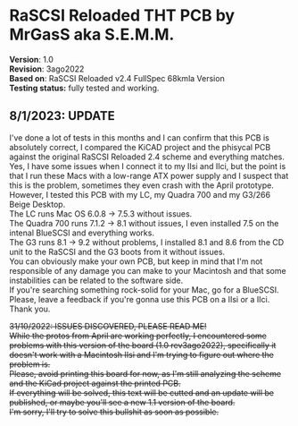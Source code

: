 # **RaSCSI Reloaded THT PCB by MrGasS aka S.E.M.M.**  
  
**Version**: 1.0  
**Revision**: 3ago2022  
**Based on**: RaSCSI Reloaded v2.4 FullSpec 68kmla Version  
**Testing status:** fully tested and working.

## 8/1/2023: UPDATE  
I've done a lot of tests in this months and I can confirm that this PCB is absolutely correct, I compared the KiCAD project and the phisycal PCB against the original RaSCSI Reloaded 2.4 scheme and everything matches.  
Yes, I have some issues when I connect it to my IIsi and IIci, but the point is that I run these Macs with a low-range ATX power supply and I suspect that this is the problem, sometimes they even crash with the April prototype.  
However, I tested this PCB with my LC, my Quadra 700 and my G3/266 Beige Desktop.  
The LC runs Mac OS 6.0.8 -> 7.5.3 without issues.  
The Quadra 700 runs 7.1.2 -> 8.1 without issues, I even installed 7.5 on the intenal BlueSCSI and everything works.  
The G3 runs 8.1 -> 9.2 without problems, I installed 8.1 and 8.6 from the CD unit to the RaSCSI and the G3 boots from it without issues.  
You can obviously make your own PCB, but keep in mind that I'm not responsible of any damage you can make to your Macintosh and that some instabilities can be related to the software side.  
If you're searching something rock-solid for your Mac, go for a BlueSCSI.  
Please, leave a feedback if you're gonna use this PCB on a IIsi or a IIci.  
Thank you.  
  
~~31/10/2022: ISSUES DISCOVERED, PLEASE READ ME!  
While the protos from April are working perfectly, I encountered some problems with this version of the board (1.0 rev3ago2022), specifically it doesn't work with a Macintosh IIsi and I'm trying to figure out where the problem is.  
Please, avoid printing this board for now, as I'm still analyzing the scheme and the KiCad project against the printed PCB.  
If everything will be solved, this text will be cutted and an update will be published, or maybe you'll see a new 1.1 version of the board.  
I'm sorry, I'll try to solve this bullshit as soon as possible.~~
